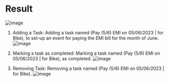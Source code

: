 # Result
![image](https://github.com/om-chaturvedi-oc/TDLA/assets/76032847/87bbf0e6-d075-4035-bc7b-bd852cdc9966)

1.	Adding a Task: Adding a task named (Pay (5/6) EMI on 05/06/2023 | for Bike), to set-up an event for paying the EMI bill for the month of June.
![image](https://github.com/om-chaturvedi-oc/TDLA/assets/76032847/32978f66-5cfe-4d60-9349-2bca809ea627)

2.	Marking a task as completed: Marking a task named (Pay (5/6) EMI on 05/06/2023 | for Bike), as completed.
![image](https://github.com/om-chaturvedi-oc/TDLA/assets/76032847/f644c5a2-f6c4-45b9-8fb4-d5b39ce6dca6)

3.	Removing Task: Removing a task named (Pay (5/6) EMI on 05/06/2023 | for Bike).
![image](https://github.com/om-chaturvedi-oc/TDLA/assets/76032847/620c8a28-bf1c-4519-95aa-1bc7104a2396)


